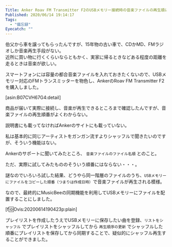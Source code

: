 ```yaml
---
Title: Anker Roav FM Transmitter F2のUSBメモリー接続時の音楽ファイルの再生順について
Published: 2020/06/14 19:14:17
Tags:
  - "備忘録"
Eyecatch: ""
---
```

伯父から車を譲ってもらったんですが、15年物の古い車で、CDかMD、FMラジオしか音楽再生手段がない。  
近所に買い物に行くくらいならともかく、実家に帰るときなどある程度の距離を走るときは音楽が欲しい。  

スマートフォンには容量の都合音楽ファイルを入れておきたくないので、USBメモリー対応のFMトランスミッターを物色し、AnkerのRoav FM Transmitter F2を購入しました。  

[asin:B07CVH67G4:detail]



商品が届いて実際に接続し、音楽が再生できるところまで確認したんですが、音楽ファイルの再生順番がよくわからない。  

説明書にも載ってなければAnkerのサイトにも載っていない。  

私は基本的に同じアーティストをガンガン流すよりシャッフルで聞きたいのですが、そういう機能はない。  

Ankerのサポートに聞いてみたところ、 `音楽ファイルのファイル名順` とのこと。

ただ、実際に試してみたもののそういう順番にはならない・・・。  

謎なのでいろいろ試した結果、どうやら同一階層のファイルのうち、`USBメモリーにファイルをコピーした順番（つまりは作成日時）`で音楽ファイルが再生される模様。  

なので、最終的にMusicBeeの同期機能を利用してUSBメモリーにファイルを配置することにしました。  

[f:id:Ovis:20200614190423p:plain]

プレイリストを作成したうえでUSBメモリーに保存したい曲を登録、`リストをシャッフル` でプレイリストをシャッフルしてから `再生順序の更新` でシャッフルした順番にプレイリストを保存してから同期することで、疑似的にシャッフル再生することができました。  

